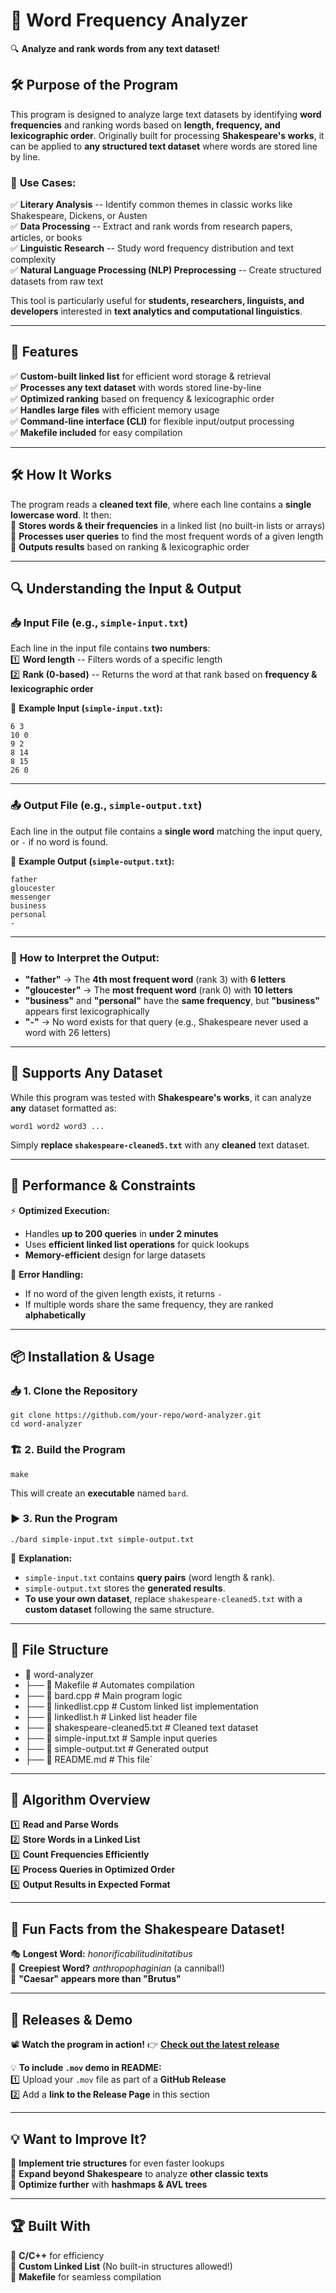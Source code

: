📖 Word Frequency Analyzer
==========================

🔍 **Analyze and rank words from any text dataset!**

🛠 Purpose of the Program
-------------------------

This program is designed to analyze large text datasets by identifying **word frequencies** and ranking words based on **length, frequency, and lexicographic order**. Originally built for processing **Shakespeare's works**, it can be applied to **any structured text dataset** where words are stored line by line.

### 🔹 **Use Cases:**

✅ **Literary Analysis** -- Identify common themes in classic works like Shakespeare, Dickens, or Austen\
✅ **Data Processing** -- Extract and rank words from research papers, articles, or books\
✅ **Linguistic Research** -- Study word frequency distribution and text complexity\
✅ **Natural Language Processing (NLP) Preprocessing** -- Create structured datasets from raw text

This tool is particularly useful for **students, researchers, linguists, and developers** interested in **text analytics and computational linguistics**.

* * * * *

📌 Features
-----------

✅ **Custom-built linked list** for efficient word storage & retrieval\
✅ **Processes any text dataset** with words stored line-by-line\
✅ **Optimized ranking** based on frequency & lexicographic order\
✅ **Handles large files** with efficient memory usage\
✅ **Command-line interface (CLI)** for flexible input/output processing\
✅ **Makefile included** for easy compilation

* * * * *

🛠 How It Works
---------------

The program reads a **cleaned text file**, where each line contains a **single lowercase word**. It then:\
🔹 **Stores words & their frequencies** in a linked list (no built-in lists or arrays)\
🔹 **Processes user queries** to find the most frequent words of a given length\
🔹 **Outputs results** based on ranking & lexicographic order

* * * * *

🔍 Understanding the Input & Output
-----------------------------------

### 📥 **Input File (e.g., `simple-input.txt`)**

Each line in the input file contains **two numbers**:\
1️⃣ **Word length** -- Filters words of a specific length\
2️⃣ **Rank (0-based)** -- Returns the word at that rank based on **frequency & lexicographic order**

📌 **Example Input (`simple-input.txt`):**

`6 3`  
`10 0`  
`9 2`  
`8 14`  
`8 15`  
`26 0`  

* * * * *

### 📤 **Output File (e.g., `simple-output.txt`)**

Each line in the output file contains a **single word** matching the input query, or `-` if no word is found.

📌 **Example Output (`simple-output.txt`):**

`father`  
`gloucester`  
`messenger`  
`business`  
`personal`  
`-`  

* * * * *

### 📌 **How to Interpret the Output:**

-   **"father"** → The **4th most frequent word** (rank 3) with **6 letters**
-   **"gloucester"** → The **most frequent word** (rank 0) with **10 letters**
-   **"business"** and **"personal"** have the **same frequency**, but **"business"** appears first lexicographically
-   **"-"** → No word exists for that query (e.g., Shakespeare never used a word with 26 letters)

* * * * *

🔄 Supports Any Dataset
-----------------------

While this program was tested with **Shakespeare's works**, it can analyze **any** dataset formatted as:

`word1
word2
word3
...`

Simply **replace `shakespeare-cleaned5.txt`** with any **cleaned** text dataset.

* * * * *

🚀 Performance & Constraints
----------------------------

⚡ **Optimized Execution:**

-   Handles **up to 200 queries** in **under 2 minutes**
-   Uses **efficient linked list operations** for quick lookups
-   **Memory-efficient** design for large datasets

🔹 **Error Handling:**

-   If no word of the given length exists, it returns `-`
-   If multiple words share the same frequency, they are ranked **alphabetically**

* * * * *

📦 Installation & Usage
-----------------------

### 📥 1. Clone the Repository

`git clone https://github.com/your-repo/word-analyzer.git`  
`cd word-analyzer`

### 🏗 2. Build the Program

`make`

This will create an **executable** named `bard`.

### ▶️ 3. Run the Program

`./bard simple-input.txt simple-output.txt`

📌 **Explanation:**

-   `simple-input.txt` contains **query pairs** (word length & rank).
-   `simple-output.txt` stores the **generated results**.
-   **To use your own dataset**, replace `shakespeare-cleaned5.txt` with a **custom dataset** following the same structure.

* * * * *

📂 File Structure
-----------------

- 📂 word-analyzer
- ├── 📄 Makefile               # Automates compilation
- ├── 📄 bard.cpp               # Main program logic
- ├── 📄 linkedlist.cpp         # Custom linked list implementation
- ├── 📄 linkedlist.h           # Linked list header file
- ├── 📄 shakespeare-cleaned5.txt # Cleaned text dataset
- ├── 📄 simple-input.txt       # Sample input queries
- ├── 📄 simple-output.txt      # Generated output
- ├── 📄 README.md              # This file`

* * * * *

🎯 Algorithm Overview
---------------------

1️⃣ **Read and Parse Words**\
2️⃣ **Store Words in a Linked List**\
3️⃣ **Count Frequencies Efficiently**\
4️⃣ **Process Queries in Optimized Order**\
5️⃣ **Output Results in Expected Format**

* * * * *

📜 Fun Facts from the Shakespeare Dataset!
------------------------------------------

🎭 **Longest Word:** *honorificabilitudinitatibus*\
🧛 **Creepiest Word?** *anthropophaginian* (a cannibal!)\
🤴 **"Caesar" appears more than "Brutus"**

* * * * *

🚀 Releases & Demo
------------------

📽 **Watch the program in action!** 👉 **[Check out the latest release](https://github.com/your-repo/releases)**

💡 **To include `.mov` demo in README:**\
1️⃣ Upload your `.mov` file as part of a **GitHub Release**\
2️⃣ Add a **link to the Release Page** in this section

* * * * *

💡 Want to Improve It?
----------------------

🔹 **Implement trie structures** for even faster lookups\
🔹 **Expand beyond Shakespeare** to analyze **other classic texts**\
🔹 **Optimize further** with **hashmaps & AVL trees**

* * * * *

🏆 Built With
-------------

🔹 **C/C++** for efficiency\
🔹 **Custom Linked List** (No built-in structures allowed!)\
🔹 **Makefile** for seamless compilation
